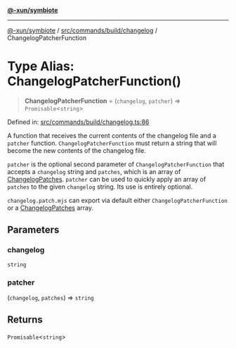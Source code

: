 [**@-xun/symbiote**](../../../../../README.md)

***

[@-xun/symbiote](../../../../../README.md) / [src/commands/build/changelog](../README.md) / ChangelogPatcherFunction

# Type Alias: ChangelogPatcherFunction()

> **ChangelogPatcherFunction** = (`changelog`, `patcher`) => `Promisable`\<`string`\>

Defined in: [src/commands/build/changelog.ts:86](https://github.com/Xunnamius/symbiote/blob/ee4f1b782c259495505171a8374c784c706e4a7d/src/commands/build/changelog.ts#L86)

A function that receives the current contents of the changelog file and a
`patcher` function. `ChangelogPatcherFunction` must return a string that will
become the new contents of the changelog file.

`patcher` is the optional second parameter of `ChangelogPatcherFunction` that
accepts a `changelog` string and `patches`, which is an array of
[ChangelogPatches](ChangelogPatches.md). `patcher` can be used to quickly apply an array of
`patches` to the given `changelog` string. Its use is entirely optional.

`changelog.patch.mjs` can export via default either
`ChangelogPatcherFunction` or a [ChangelogPatches](ChangelogPatches.md) array.

## Parameters

### changelog

`string`

### patcher

(`changelog`, `patches`) => `string`

## Returns

`Promisable`\<`string`\>

